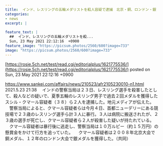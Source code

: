 ```yaml
---
title:  インド、レスリングの五輪メダリストを殺人容疑で逮捕　北京・銅、ロンドン・銀  
categories:
- news
excerpt: |
  
feature_text: |
  ##  インド、レスリングの五輪メダリストを殺...
  Sun, 23 May 2021 22:12:16  +0900
feature_image: "https://picsum.photos/2560/600?image=733"
image: "https://picsum.photos/2560/600?image=733"
---
```


[https://rosie.5ch.net/test/read.cgi/editorialplus/1621775536/](https://rosie.5ch.net/test/read.cgi/editorialplus/1621775536/)
posted on Sun, 23 May 2021 22:12:16  +0900

<!--more-->

https://www.sankei.com/affairs/news/210523/afr2105230010-n1.html 2021.5.23 21:38 　インドの警察当局は２３日、レスリング選手を殺害したとして、殺人などの疑いで、夏季五輪のレスリング男子で過去２回メダルを獲得したスシル・クマール容疑者（３８）ら２人を逮捕した。地元メディアが伝えた。 　警察当局によると、クマール容疑者らは今月４日、首都ニューデリーにある競技場で２３歳のレスリング選手ら計３人に暴行。３人は病院に搬送されたが、２３歳の選手が死亡し、クマール容疑者ら２人が殺害した疑いが持たれている。 　クマール容疑者は暴行後に逃走し、警察当局は１０万ルピー（約１５万円）の懸賞金をかけて行方を追っていた。 　クマール容疑者は２００８年北京大会で銅メダル、１２年のロンドン大会で銀メダルを獲得した。（共同）
